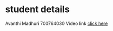 
# student details 
Avanthi Madhuri
700764030
Video link
[click here](https://drive.google.com/file/d/1zRiIrOBbMsdybQGIDChukOoXgWLEo_6z/view?usp=sharing)
